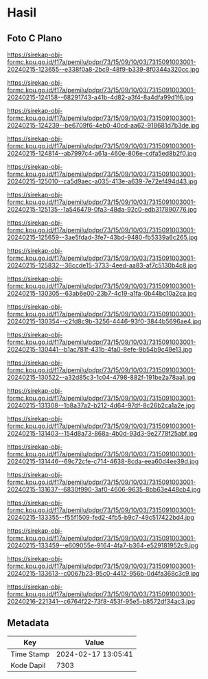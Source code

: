 # Hasil

## Foto C Plano

https://sirekap-obj-formc.kpu.go.id/f17a/pemilu/pdpr/73/15/09/10/03/7315091003001-20240215-123655--e338f0a8-2bc9-48f9-b339-8f0344a320cc.jpg

https://sirekap-obj-formc.kpu.go.id/f17a/pemilu/pdpr/73/15/09/10/03/7315091003001-20240215-124158--68291743-a41b-4d82-a3f4-8a4dfa99d1f6.jpg

https://sirekap-obj-formc.kpu.go.id/f17a/pemilu/pdpr/73/15/09/10/03/7315091003001-20240215-124239--be6709f6-4eb0-40cd-aa62-918681d7b3de.jpg

https://sirekap-obj-formc.kpu.go.id/f17a/pemilu/pdpr/73/15/09/10/03/7315091003001-20240215-124814--ab7997c4-a61a-460e-806e-cdfa5ed8b2f0.jpg

https://sirekap-obj-formc.kpu.go.id/f17a/pemilu/pdpr/73/15/09/10/03/7315091003001-20240215-125010--ca5d9aec-a035-413e-a639-7e72ef494d43.jpg

https://sirekap-obj-formc.kpu.go.id/f17a/pemilu/pdpr/73/15/09/10/03/7315091003001-20240215-125135--1a546479-0fa3-48da-92c0-edb317890776.jpg

https://sirekap-obj-formc.kpu.go.id/f17a/pemilu/pdpr/73/15/09/10/03/7315091003001-20240215-125659--3ae5fdad-3fe7-43bd-9480-fb5339a6c265.jpg

https://sirekap-obj-formc.kpu.go.id/f17a/pemilu/pdpr/73/15/09/10/03/7315091003001-20240215-125832--36ccde15-3733-4eed-aa83-af7c5130b4c8.jpg

https://sirekap-obj-formc.kpu.go.id/f17a/pemilu/pdpr/73/15/09/10/03/7315091003001-20240215-130305--63ab6e00-23b7-4c19-a1fa-0b44bc10a2ca.jpg

https://sirekap-obj-formc.kpu.go.id/f17a/pemilu/pdpr/73/15/09/10/03/7315091003001-20240215-130354--c2fd8c9b-3256-4446-93f0-3844b5696ae4.jpg

https://sirekap-obj-formc.kpu.go.id/f17a/pemilu/pdpr/73/15/09/10/03/7315091003001-20240215-130441--b1ac781f-431b-4fa0-8efe-9b54b9c49e13.jpg

https://sirekap-obj-formc.kpu.go.id/f17a/pemilu/pdpr/73/15/09/10/03/7315091003001-20240215-130522--a32d85c3-1c04-4798-882f-191be2a78aa1.jpg

https://sirekap-obj-formc.kpu.go.id/f17a/pemilu/pdpr/73/15/09/10/03/7315091003001-20240215-131308--1b8a37a2-b212-4d64-97df-8c26b2ca1a2e.jpg

https://sirekap-obj-formc.kpu.go.id/f17a/pemilu/pdpr/73/15/09/10/03/7315091003001-20240215-131403--154d8a73-868a-4b0d-93d3-9e2778f25abf.jpg

https://sirekap-obj-formc.kpu.go.id/f17a/pemilu/pdpr/73/15/09/10/03/7315091003001-20240215-131446--69c72cfe-c714-4638-8cda-eea60d4ee39d.jpg

https://sirekap-obj-formc.kpu.go.id/f17a/pemilu/pdpr/73/15/09/10/03/7315091003001-20240215-131637--6830f990-3af0-4606-9635-8bb63e448cb4.jpg

https://sirekap-obj-formc.kpu.go.id/f17a/pemilu/pdpr/73/15/09/10/03/7315091003001-20240215-133355--f55f1509-fed2-4fb5-b9c7-49c517422bd4.jpg

https://sirekap-obj-formc.kpu.go.id/f17a/pemilu/pdpr/73/15/09/10/03/7315091003001-20240215-133459--e609055e-9164-4fa7-b364-e529181952c9.jpg

https://sirekap-obj-formc.kpu.go.id/f17a/pemilu/pdpr/73/15/09/10/03/7315091003001-20240215-133613--c0067b23-95c0-4412-956b-0d4fa368c3c9.jpg

https://sirekap-obj-formc.kpu.go.id/f17a/pemilu/pdpr/73/15/09/10/03/7315091003001-20240216-221341--c6764f22-73f8-453f-95e5-b8572df34ac3.jpg


## Metadata

| Key        | Value               |
| ---------- | ------------------- |
| Time Stamp | 2024-02-17 13:05:41 |
| Kode Dapil | 7303                |



